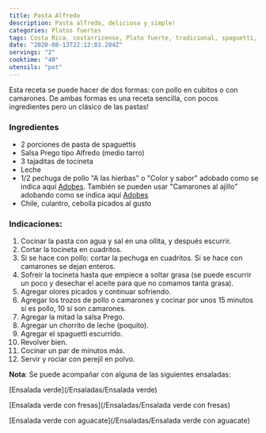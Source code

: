 ```yaml
---
title: Pasta Alfredo
description: Pasta alfredo, deliciosa y simple!
categories: Platos fuertes
tags: Costa Rica, costarricense, Plato fuerte, tradicional, spaguetti, alfredo, salsa, pollo, camarones
date: "2020-08-13T22:12:03.284Z"
servings: "2"
cooktime: "40"
utensils: "pot"
---
```


Esta receta se puede hacer de dos formas: con pollo en cubitos o con camarones. De ambas formas es una receta sencilla, con pocos ingredientes pero un clásico de las pastas!

### Ingredientes

- 2 porciones de pasta de spaguettis
- Salsa Prego tipo Alfredo (medio tarro)
- 3 tajaditas de tocineta
- Leche
- 1/2 pechuga de pollo "A las hierbas" o "Color y sabor" adobado como se indica aquí [Adobes](/Adobes/#pollo-sabor). También se pueden usar "Camarones al ajillo" adobando como se indica aquí [Adobes](/Adobes/#camarones)
- Chile, culantro, cebolla picados al gusto

### Indicaciones:

1. Cocinar la pasta con agua y sal en una ollita, y después escurrir.
2. Cortar la tocineta en cuadritos.
3. Si se hace con pollo: cortar la pechuga en cuadritos. Si se hace con camarones se dejan enteros.
4. Sofreír la tocineta hasta que empiece a soltar grasa (se puede escurrir un poco y desechar el aceite para que no comamos tanta grasa).
5. Agregar olores picados y continuar sofriendo.
6. Agregar los trozos de pollo o camarones y cocinar por unos 15 minutos si es pollo, 10 si son camarones.
7. Agregar la mitad la salsa Prego.
8. Agregar un chorrito de leche (poquito).
9. Agregar el spaguetti escurrido.
10. Revolver bien.
11. Cocinar un par de minutos más.
12. Servir y rociar con perejil en polvo.

**Nota**: Se puede acompañar con alguna de las siguientes ensaladas:

[Ensalada verde](/Ensaladas/Ensalada verde)

[Ensalada verde con fresas](/Ensaladas/Ensalada verde con fresas)

[Ensalada verde con aguacate](/Ensaladas/Ensalada verde con aguacate)
